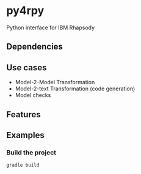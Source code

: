 # py4rpy

Python interface for IBM Rhapsody

## Dependencies

## Use cases

- Model-2-Model Transformation
- Model-2-text Transformation (code generation)
- Model checks

## Features

## Examples

### Build the project

~~~
gradle build
~~~
